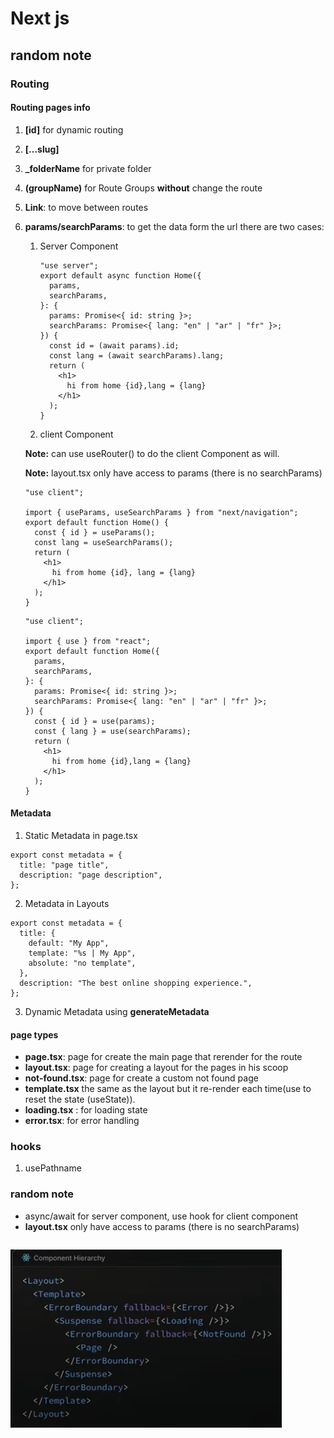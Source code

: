 # Next js

## random note

### Routing

#### Routing pages info

1.  **[id]** for dynamic routing
2.  **[...slug]**
3.  **\_folderName** for private folder
4.  **(groupName)** for Route Groups **without** change the route
5.  **Link**: to move between routes
6.  **params/searchParams**: to get the data form the url there are two cases:

    1. Server Component

       ```tsx
       "use server";
       export default async function Home({
         params,
         searchParams,
       }: {
         params: Promise<{ id: string }>;
         searchParams: Promise<{ lang: "en" | "ar" | "fr" }>;
       }) {
         const id = (await params).id;
         const lang = (await searchParams).lang;
         return (
           <h1>
             hi from home {id},lang = {lang}
           </h1>
         );
       }
       ```

    2. client Component

    **Note:** can use useRouter() to do the client Component as will.

    **Note:** layout.tsx only have access to params (there is no searchParams)

    ```tsx
    "use client";

    import { useParams, useSearchParams } from "next/navigation";
    export default function Home() {
      const { id } = useParams();
      const lang = useSearchParams();
      return (
        <h1>
          hi from home {id}, lang = {lang}
        </h1>
      );
    }
    ```

    ```tsx
    "use client";

    import { use } from "react";
    export default function Home({
      params,
      searchParams,
    }: {
      params: Promise<{ id: string }>;
      searchParams: Promise<{ lang: "en" | "ar" | "fr" }>;
    }) {
      const { id } = use(params);
      const { lang } = use(searchParams);
      return (
        <h1>
          hi from home {id},lang = {lang}
        </h1>
      );
    }
    ```

#### Metadata

1.  Static Metadata in page.tsx

```tsx
export const metadata = {
  title: "page title",
  description: "page description",
};
```

2.  Metadata in Layouts

```tsx
export const metadata = {
  title: {
    default: "My App",
    template: "%s | My App",
    absolute: "no template",
  },
  description: "The best online shopping experience.",
};
```

3.  Dynamic Metadata using **generateMetadata**

#### page types

- **page.tsx**: page for create the main page that rerender for the route
- **layout.tsx**: page for creating a layout for the pages in his scoop
- **not-found.tsx**: page for create a custom not found page
- **template.tsx** the same as the layout but it re-render each time(use to reset the state (useState)).
- **loading.tsx** : for loading state
- **error.tsx**: for error handling

### hooks

1. usePathname

### random note

- async/await for server component, use hook for client component
- **layout.tsx** only have access to params (there is no searchParams)

```

```

![alt text](image.png)
